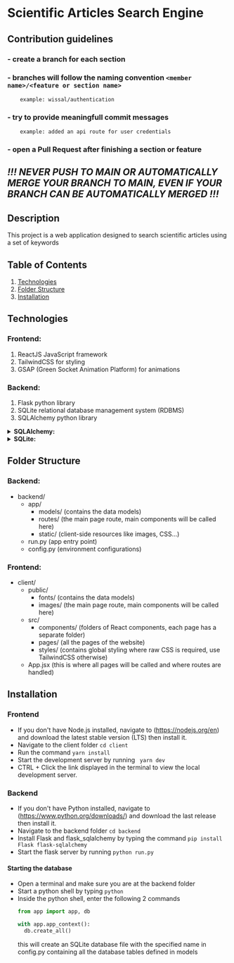 # Scientific Articles Search Engine

## Contribution guidelines

  ### - create a branch for each section
  ### - branches will follow the naming convention ```<member name>/<feature or section name> ```
        example: wissal/authentication
  ### - try to provide meaningfull commit messages 
        example: added an api route for user credentials
  ### - open a Pull Request after finishing a section or feature

  ## *!!! NEVER PUSH TO MAIN OR AUTOMATICALLY MERGE YOUR BRANCH TO MAIN, EVEN IF YOUR BRANCH CAN BE AUTOMATICALLY MERGED !!!*

## Description

This project is a web application designed to search scientific articles using a set of keywords
## Table of Contents

1. [Technologies](#technologies)
2. [Folder Structure](#folder-structure)
3. [Installation](#installation)

## Technologies
### Frontend:
  1. ReactJS JavaScript framework
  2. TailwindCSS for styling
  3. GSAP (Green Socket Animation Platform) for animations

### Backend:
  1. Flask python library
  2. SQLite relational database management system (RDBMS)
  3. SQLAlchemy python library

   <details>
  <summary><strong>SQLAlchemy:</strong></summary>

  SQLAlchemy is an SQL toolkit and Object-Relational Mapping (ORM) library for Python. It provides a set of high-level APIs for interacting with relational databases. With SQLAlchemy, you can use Python classes to represent database tables and perform database operations in an object-oriented manner.

  [Learn more about SQLAlchemy](https://www.sqlalchemy.org/)
</details>

<details>
  <summary><strong>SQLite:</strong></summary>

  SQLite is a self-contained, serverless, and zero-configuration relational database management system (RDBMS). It's an excellent choice for embedded systems and applications that don't require a separate database server. SQLite is the default database engine used by SQLAlchemy in this project.

  [Learn more about SQLite](https://www.sqlite.org/)
</details>

## Folder Structure
### Backend:
- backend/
  - app/
    - models/        (contains the data models)
    - routes/        (the main page route, main components will be called here)
    - static/        (client-side resources like images, CSS...)
  - run.py            (app entry point)
  - config.py         (environment configurations)

### Frontend:
- client/
  - public/
    - fonts/         (contains the data models)
    - images/        (the main page route, main components will be called here)
  - src/
    - components/    (folders of React components, each page has a separate folder)
    - pages/         (all the pages of the website)
    - styles/        (contains global styling where raw CSS is required, use TailwindCSS otherwise)
  - App.jsx            (this is where all pages will be called and where routes are handled)


## Installation
### Frontend
  - If you don't have Node.js installed, navigate to (https://nodejs.org/en) and download the latest stable version (LTS) then install it.
  - Navigate to the client folder
    ``` cd client ```
  - Run the command
    ``` yarn install ```
  - Start the development server by running
    ``` yarn dev```
  - CTRL + Click the link displayed in the terminal to view the local development server.

### Backend
  - If you don't have Python installed, navigate to (https://www.python.org/downloads/) and download the last release then install it.
  - Navigate to the backend folder
     ``` cd backend ```
  - Install Flask and flask_sqlalchemy by typing the command
     ``` pip install Flask flask-sqlalchemy ```
  - Start the flask server by running
     ``` python run.py ```
    
#### Starting the database
  - Open a terminal and make sure you are at the backend folder
  - Start a python shell by typing
    ```python```
  - Inside the python shell, enter the  following 2 commands
    ```python
    from app import app, db
    ```
    ```python
    with app.app_context(): 
      db.create_all()
    ```
    this will create an SQLite database file with the specified name in config.py containing all the database tables defined in models 
    

    






    




  

    
